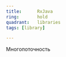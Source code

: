 ```yaml
---
title:      RxJava
ring:       hold
quadrant:   libraries
tags: [library]

---
```


Многопоточность
